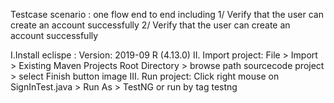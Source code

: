 Testcase scenario : one flow end to end including
1/ Verify that the user can create an account successfully
2/ Verify that the user can create an account successfully

I.Install eclispe : Version: 2019-09 R (4.13.0)
II. Import project:
File > Import > Existing Maven Projects
Root Directory > browse path sourcecode project > select Finish button image
III. Run project: Click right mouse on SignInTest.java > Run As > TestNG or run by tag testng
